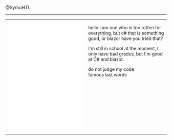 @SymoHTL

---

<table>
<tr>
<td valign="top" width="50%">
<p align="center"><img src="/github-metrics.svg" alt="Metrics" width="400"></p>
</td>
<td valign="top" width="50%">



hello i am one who is too rotten for everything, but c# that is something good, or blazor have you tried that?

I'm still in school at the moment, I only have bad grades, but I'm good at C# and blazor.

do not judge my code\
famous last words

</td>
</tr>
<table>
